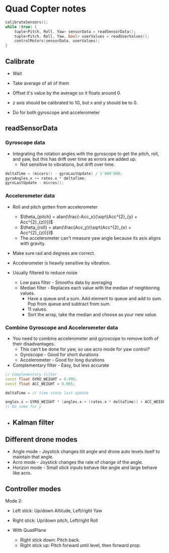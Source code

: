 # Quad Copter notes

```C++
calibrateSensors();
while (true) {
	tuple<Pitch, Roll, Yaw> sensorData = readSensorData();
	tuple<Pitch, Roll, Yaw, bool> userValues = readUserValues();
	controlMotors(sensorData, userValues);
}
```

## Calibrate
- Wait
- Take average of all of them
- Offset it's value by the average so it floats around 0.

- z axis should be calibrated to 1G, but x and y should be to 0.

- Do for both gyroscope and accelerometer

## readSensorData
### Gyroscope data
- Integrating the rotation angles with the gyroscope to get the pitch, roll, and yaw, but this has drift over time as errors are added up.
	- Not sensitive to vibrations, but drift over time.

```C++
deltaTime = (micors() - gyroLastUpdate) / 1'000'000;
gyroAngles.x += rates.x * deltaTime;
gyroLastUpdate - micros();
```

### Accelerometer data
- Roll and pitch gotten from accelerometer
	- $\theta_{pitch} = atan(\frac{-Acc_x}{\sqrt(Acc^{2}_{y} + Acc^{2}_{z})})$
	- $\theta_{roll} = atan(\frac{Acc_y}{\sqrt(Acc^{2}_{x} + Acc^{2}_{z})})$
	- The accelerometer can't measure yaw angle because its axis aligns with gravity.

- Make sure rad and degrees are correct.

- Accelerometer is heavily sensitive by vibration.

- Usually filtered to reduce noise
	- Low pass filter - Smooths data by averaging
	- Median filter - Replaces each value with the median of neighboring values.
		- Have a queue and a sum. Add element to queue and add to sum. Pop from queue and subtract from sum.
		- 11 values.
		- Sort the array, take the median and choose as your new value.

### Combine Gyroscope and Accelerometer data
- You need to combine accelerometer and gyroscope to remove both of their disadvantages.
	- This can't be done for yaw, so use acro mode for yaw control?
	- Gyroscope - Good for short durations
	- Accelerometer - Good for long durations
- Complementary filter - Easy, but less accurate

```C++
// Complementary filter
const float GYRO_WEIGHT = 0.995;
const float ACC_WEIGHT = 0.005;

deltaTime = // time since last update

angles.x = GYRO_WEIGHT * (angles.x + (rates.x * deltaTime)) + ACC_WEIGHT * accelAngles.x;
// Do same for y
```

- Kalman filter
	- 

## Different drone modes
- Angle mode - Joystick changes tilt angle and drone auto levels itself to maintain that angle.
- Acro mode - Joystick changes the rate of change of the angle.
- Horizon mode - Small stick inputs behave like angle and large behave like acro.

## Controller modes
Mode 2:
- Left stick: Up/down Altitude, Left/right Yaw
- Right stick: Up/down pitch, Left/right Roll

- With QuadPlane
	- Right stick down: Pitch back.
	- Right stick up: Pitch forward until level, then forward prop.